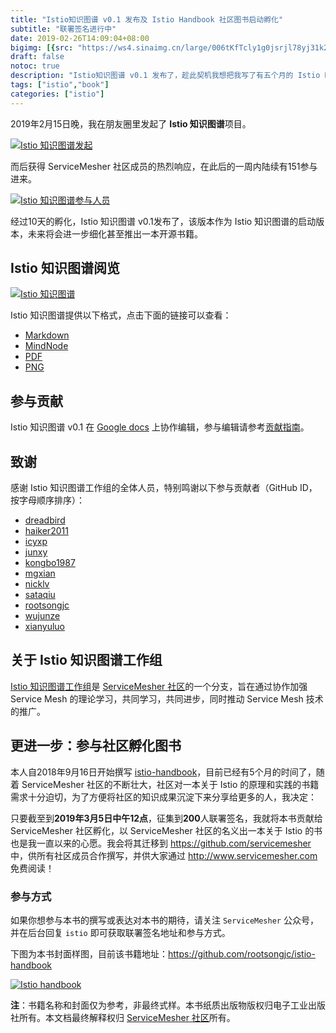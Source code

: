 ```yaml
---
title: "Istio知识图谱 v0.1 发布及 Istio Handbook 社区图书启动孵化"
subtitle: "联署签名进行中"
date: 2019-02-26T14:09:04+08:00
bigimg: [{src: "https://ws4.sinaimg.cn/large/006tKfTcly1g0jsrjl78yj31k20u0qv8.jpg", desc: "Photo via unsplash"}]
draft: false
notoc: true
description: "Istio知识图谱 v0.1 发布了，趁此契机我想把我写了有五个月的 Istio Handbook 捐献给 ServiceMesher 社区孵化，目前正在联署签名中。"
tags: ["istio","book"]
categories: ["istio"]
---
```


2019年2月15日晚，我在朋友圈里发起了 **Istio 知识图谱**项目。

<div class="gallery">
    <a href="https://ws3.sinaimg.cn/large/006tKfTcly1g0iqgbgzu3j30ku1124hd.jpg" title="Istio 知识图谱发起">
    <img src="https://ws3.sinaimg.cn/large/006tKfTcly1g0iqgbgzu3j30ku1124hd.jpg" alt="Istio 知识图谱发起">
    </a>
</div>

而后获得 ServiceMesher 社区成员的热烈响应，在此后的一周内陆续有151参与进来。

<div class="gallery">
    <a href="https://ws1.sinaimg.cn/large/006tKfTcly1g0iqj8vnq1j319o0rm40r.jpg" title="Istio 知识图谱参与人员">
    <img src="https://ws1.sinaimg.cn/large/006tKfTcly1g0iqj8vnq1j319o0rm40r.jpg" alt="Istio 知识图谱参与人员">
    </a>
</div>

经过10天的孵化，Istio 知识图谱 v0.1发布了，该版本作为 Istio 知识图谱的启动版本，未来将会进一步细化甚至推出一本开源书籍。

## Istio 知识图谱阅览

<div class="gallery">
    <a href="https://ws4.sinaimg.cn/large/006tKfTcly1g0iqyg8j72j30u01m4kjl.jpg" title="Istio 知识图谱">
    <img src="https://ws4.sinaimg.cn/large/006tKfTcly1g0iqyg8j72j30u01m4kjl.jpg" alt="Istio 知识图谱">
    </a>
</div>

Istio 知识图谱提供以下格式，点击下面的链接可以查看：

- [Markdown](https://github.com/servicemesher/istio-knowledge-map/blob/master/istio-knowledge-map.md)
- [MindNode](https://github.com/servicemesher/istio-knowledge-map/blob/master/mindnode)
- [PDF](https://github.com/servicemesher/istio-knowledge-map/blob/master/pdf/istio-knowledge-map.pdf)
- [PNG](https://github.com/servicemesher/istio-knowledge-map/blob/master/png/istio-knowledge-map.png)

## 参与贡献

Istio 知识图谱 v0.1 在 [Google docs](https://docs.google.com/document/d/1nMAC9ZNH3NggQ_79vmdyog_2KtATKFofqP9f9K0rr7M/edit?ts=5c6ac5b7#heading=h.2nl61kfhbfx8) 上协作编辑，参与编辑请参考[贡献指南](https://github.com/servicemesher/istio-knowledge-map/blob/master/CONTRIBUTING.md)。

## 致谢

感谢 Istio 知识图谱工作组的全体人员，特别鸣谢以下参与贡献者（GitHub ID，按字母顺序排序）：

- [dreadbird](https://github.com/dreadbird)
- [haiker2011](https://github.com/haiker2011)
- [icyxp](https://github.com/icyxp)
- [junxy](https://github.com/junxy)
- [kongbo1987](https://github.com/kongbo1987)
- [mgxian](https://github.com/mgxian)
- [nicklv](https://github.com/nicklv)
- [sataqiu](https://github.com/sataqiu)
- [rootsongjc](https://github.com/rootsongjc)
- [wujunze](https://github.com/wujunze)
- [xianyuluo](https://github.com/xianyuluo)

## 关于 Istio 知识图谱工作组

[Istio 知识图谱工作组](https://github.com/orgs/servicemesher/teams/istio-knowledge-map-working-group/members)是 [ServiceMesher 社区](http://www.servicemesher.com)的一个分支，旨在通过协作加强 Service Mesh 的理论学习，共同学习，共同进步，同时推动 Service Mesh 技术的推广。

## 更进一步：参与社区孵化图书

本人自2018年9月16日开始撰写 [istio-handbook](https://github.com/rootsongjc/istio-handbook)，目前已经有5个月的时间了，随着 ServiceMesher 社区的不断壮大，社区对一本关于 Istio 的原理和实践的书籍需求十分迫切，为了方便将社区的知识成果沉淀下来分享给更多的人，我决定：

只要截至到**2019年3月5日中午12点**，征集到**200**人联署签名，我就将本书贡献给 ServiceMesher 社区孵化，以 ServiceMesher 社区的名义出一本关于 Istio 的书也是我一直以来的心愿。我会将其迁移到 https://github.com/servicemesher 中，供所有社区成员合作撰写，并供大家通过 http://www.servicemesher.com 免费阅读！

### 参与方式

如果你想参与本书的撰写或表达对本书的期待，请关注 `ServiceMesher` 公众号，并在后台回复 `istio` 即可获取联署签名地址和参与方式。

下图为本书封面样图，目前该书籍地址：https://github.com/rootsongjc/istio-handbook

<div class="gallery">
    <a href="https://ws4.sinaimg.cn/large/006tKfTcly1g0isiw4qmij30u013ce02.jpg" title="Istio handbook">
    <img src="https://ws4.sinaimg.cn/large/006tKfTcly1g0isiw4qmij30u013ce02.jpg" alt="Istio handbook">
    </a>
</div>

**注**：书籍名称和封面仅为参考，非最终式样。本书纸质出版物版权归电子工业出版社所有。本文档最终解释权归 [ServiceMesher 社区](http://www.servicemesher.com)所有。

